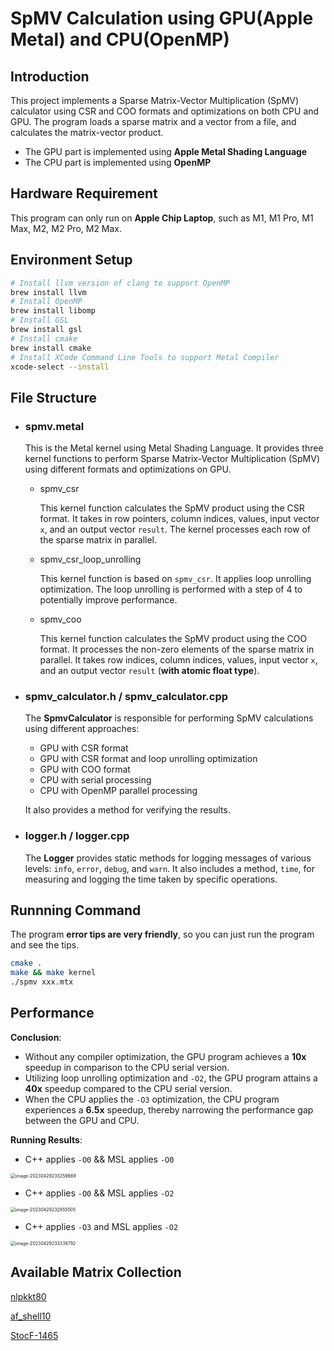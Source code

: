 # SpMV Calculation using GPU(Apple Metal) and CPU(OpenMP)

## Introduction
This project implements a Sparse Matrix-Vector Multiplication (SpMV) calculator using CSR and COO formats and optimizations on both CPU and GPU. The program loads a sparse matrix and a vector from a file, and calculates the matrix-vector product.
- The GPU part is implemented using **Apple Metal Shading Language**
- The CPU part is implemented using **OpenMP**

## Hardware Requirement

This program can only run on **Apple Chip Laptop**, such as M1, M1 Pro, M1 Max, M2, M2 Pro, M2 Max.

## Environment Setup

```bash
# Install llvm version of clang to support OpenMP
brew install llvm
# Install OpenMP
brew install libomp
# Install GSL
brew install gsl
# Install cmake
brew install cmake
# Install XCode Command Line Tools to support Metal Compiler
xcode-select --install
```

## File Structure

- ### spmv.metal

  This is the Metal kernel using Metal Shading Language. It provides three kernel functions to perform Sparse Matrix-Vector Multiplication (SpMV) using different formats and optimizations on GPU. 

  - spmv_csr

    This kernel function calculates the SpMV product using the CSR format. It takes in row pointers, column indices, values, input vector `x`, and an output vector `result`. The kernel processes each row of the sparse matrix in parallel.

  - spmv_csr_loop_unrolling

    This kernel function is based on `spmv_csr`. It applies loop unrolling optimization. The loop unrolling is performed with a step of 4 to potentially improve performance. 

  - spmv_coo

    This kernel function calculates the SpMV product using the COO format. It processes the non-zero elements of the sparse matrix in parallel. It takes row indices, column indices, values, input vector `x`, and an output vector `result` (**with atomic float type**).

- ### spmv_calculator.h / spmv_calculator.cpp

  The **SpmvCalculator** is responsible for performing SpMV calculations using different approaches:

  - GPU with CSR format
  - GPU with CSR format and loop unrolling optimization
  - GPU with COO format
  - CPU with serial processing
  - CPU with OpenMP parallel processing

  It also provides a method for verifying the results.

- ### logger.h / logger.cpp

  The **Logger** provides static methods for logging messages of various levels: `info`, `error`, `debug`, and `warn`. It also includes a method, `time`, for measuring and logging the time taken by specific operations.

## Runnning Command

The program **error tips are very friendly**, so you can just run the program and see the tips.

```bash
cmake .
make && make kernel
./spmv xxx.mtx
```

## Performance
**Conclusion**:

- Without any compiler optimization, the GPU program achieves a **10x** speedup in comparison to the CPU serial version.
- Utilizing loop unrolling optimization and `-O2`, the GPU program attains a **40x** speedup compared to the CPU serial version.
- When the CPU applies the `-O3` optimization, the CPU program experiences a **6.5x** speedup, thereby narrowing the performance gap between the GPU and CPU.

**Running Results**:

- C++ applies `-O0` && MSL applies `-O0`

<img src="/Users/zehongwang/Library/Application Support/typora-user-images/image-20230429233259669.png" alt="image-20230429233259669" style="zoom:50%;" />

- C++ applies `-O0`  && MSL applies `-O2`

<img src="/Users/zehongwang/Library/Application Support/typora-user-images/image-20230429232855505.png" alt="image-20230429232855505" style="zoom:50%;" />

- C++ applies `-O3` and MSL applies `-O2`

<img src="/Users/zehongwang/Library/Application Support/typora-user-images/image-20230429233338792.png" alt="image-20230429233338792" style="zoom:50%;" />


## Available Matrix Collection
[nlpkkt80](https://suitesparse-collection-website.herokuapp.com/RB/Schenk/nlpkkt80.tar.gz)

[af_shell10](https://suitesparse-collection-website.herokuapp.com/MM/Schenk_AFE/af_shell10.tar.gz)

[StocF-1465](https://suitesparse-collection-website.herokuapp.com/MM/Janna/StocF-1465.tar.gz)